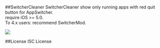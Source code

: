 ##SwitcherCleaner
SwitcherCleaner show only running apps with red quit button for AppSwitcher.   
require iOS >= 5.0.   
To 4.x users: recommend SwitcherMod.

![](http://dl.dropbox.com/u/149268/sc.png)   

##License
ISC License
